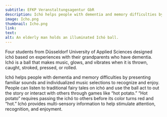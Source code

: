 ```yaml
---
subtitle: EFKP Veranstaltungsagentur GbR
description: Ichó helps people with dementia and memory difficulties by presenting familiar sounds and individualized music selections to recognize and enjoy.
image: Icho.png
thumbnail: Icho.png
link: 
text: 
alt: An elderly man holds an illuminated Ichó ball. 
---
```

Four students from Düsseldorf University of Applied Sciences designed ichó based on experiences with their grandparents who have dementia. Ichó is a ball that makes music, glows, and vibrates when it is thrown, caught, stroked, pressed, or rolled. 

Ichó helps people with dementia and memory difficulties by presenting familiar sounds and individualized music selections to recognize and enjoy. People can listen to traditional fairy tales on ichó and use the ball act to out the story or interact with others through games like “hot potato.” “Hot potato” requires passing the ichó to others before its color turns red and “hot.” Ichó provides multi-sensory information to help stimulate attention, recognition, and enjoyment.